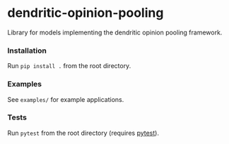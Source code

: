 # dendritic-opinion-pooling
Library for models implementing the dendritic opinion pooling framework.

### Installation

Run `pip install .` from the root directory.

### Examples

See `examples/` for example applications.

### Tests

Run `pytest` from the root directory (requires [pytest](https://docs.pytest.org/en/stable/index.html)).
